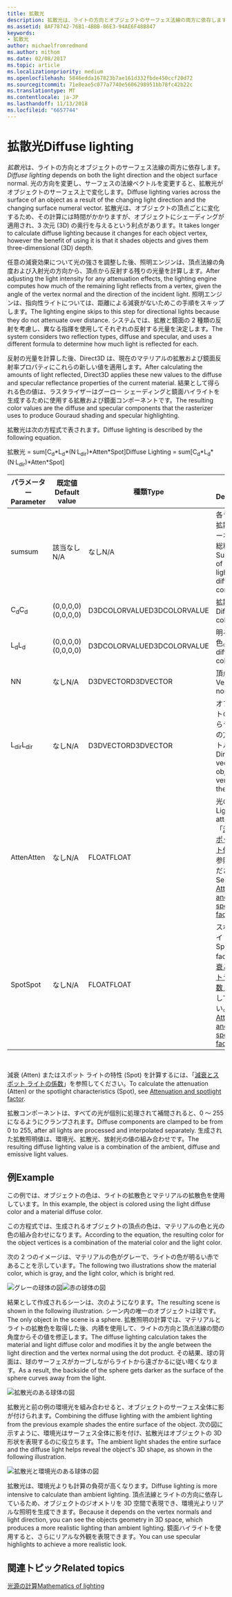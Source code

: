 ```yaml
---
title: 拡散光
description: 拡散光は、ライトの方向とオブジェクトのサーフェス法線の両方に依存します。
ms.assetid: 8AF78742-76B1-4BBB-86E3-94AE6F48B847
keywords:
- 拡散光
author: michaelfromredmond
ms.author: mithom
ms.date: 02/08/2017
ms.topic: article
ms.localizationpriority: medium
ms.openlocfilehash: 5846edda167823b7ae161d332fbde450ccf20d72
ms.sourcegitcommit: 71e8eae5c077a7740e5606298951bb78fc42b22c
ms.translationtype: MT
ms.contentlocale: ja-JP
ms.lasthandoff: 11/13/2018
ms.locfileid: "6657744"
---
```

# <a name="diffuse-lighting"></a><span data-ttu-id="f6556-104">拡散光</span><span class="sxs-lookup"><span data-stu-id="f6556-104">Diffuse lighting</span></span>


<span data-ttu-id="f6556-105">*拡散光*は、ライトの方向とオブジェクトのサーフェス法線の両方に依存します。</span><span class="sxs-lookup"><span data-stu-id="f6556-105">*Diffuse lighting* depends on both the light direction and the object surface normal.</span></span> <span data-ttu-id="f6556-106">光の方向を変更し、サーフェスの法線ベクトルを変更すると、拡散光がオブジェクトのサーフェス上で変化します。</span><span class="sxs-lookup"><span data-stu-id="f6556-106">Diffuse lighting varies across the surface of an object as a result of the changing light direction and the changing surface numeral vector.</span></span> <span data-ttu-id="f6556-107">拡散光は、オブジェクトの頂点ごとに変化するため、その計算には時間がかかりますが、オブジェクトにシェーディングが適用され、3 次元 (3D) の奥行を与えるという利点があります。</span><span class="sxs-lookup"><span data-stu-id="f6556-107">It takes longer to calculate diffuse lighting because it changes for each object vertex, however the benefit of using it is that it shades objects and gives them three-dimensional (3D) depth.</span></span>

<span data-ttu-id="f6556-108">任意の減衰効果について光の強さを調整した後、照明エンジンは、頂点法線の角度および入射光の方向から、頂点から反射する残りの光量を計算します。</span><span class="sxs-lookup"><span data-stu-id="f6556-108">After adjusting the light intensity for any attenuation effects, the lighting engine computes how much of the remaining light reflects from a vertex, given the angle of the vertex normal and the direction of the incident light.</span></span> <span data-ttu-id="f6556-109">照明エンジンは、指向性ライトについては、距離による減衰がないためこの手順をスキップします。</span><span class="sxs-lookup"><span data-stu-id="f6556-109">The lighting engine skips to this step for directional lights because they do not attenuate over distance.</span></span> <span data-ttu-id="f6556-110">システムでは、拡散と鏡面の 2 種類の反射を考慮し、異なる指揮を使用してそれぞれの反射する光量を決定します。</span><span class="sxs-lookup"><span data-stu-id="f6556-110">The system considers two reflection types, diffuse and specular, and uses a different formula to determine how much light is reflected for each.</span></span>

<span data-ttu-id="f6556-111">反射の光量を計算した後、Direct3D は、現在のマテリアルの拡散および鏡面反射率プロパティにこれらの新しい値を適用します。</span><span class="sxs-lookup"><span data-stu-id="f6556-111">After calculating the amounts of light reflected, Direct3D applies these new values to the diffuse and specular reflectance properties of the current material.</span></span> <span data-ttu-id="f6556-112">結果として得られる色の値は、ラスタライザーはグーロー シェーディングと鏡面ハイライトを生成するために使用する拡散および鏡面コンポーネントです。</span><span class="sxs-lookup"><span data-stu-id="f6556-112">The resulting color values are the diffuse and specular components that the rasterizer uses to produce Gouraud shading and specular highlighting.</span></span>

<span data-ttu-id="f6556-113">拡散光は次の方程式で表されます。</span><span class="sxs-lookup"><span data-stu-id="f6556-113">Diffuse lighting is described by the following equation.</span></span>

<span data-ttu-id="f6556-114">拡散光 = sum\[C<sub>d</sub>\*L<sub>d</sub>\*(N<sup>.</sup>L<sub>dir</sub>)\*Atten\*Spot\]</span><span class="sxs-lookup"><span data-stu-id="f6556-114">Diffuse Lighting = sum\[C<sub>d</sub>\*L<sub>d</sub>\*(N<sup>.</sup>L<sub>dir</sub>)\*Atten\*Spot\]</span></span>

| <span data-ttu-id="f6556-115">パラメーター</span><span class="sxs-lookup"><span data-stu-id="f6556-115">Parameter</span></span>       | <span data-ttu-id="f6556-116">既定値</span><span class="sxs-lookup"><span data-stu-id="f6556-116">Default value</span></span> | <span data-ttu-id="f6556-117">種類</span><span class="sxs-lookup"><span data-stu-id="f6556-117">Type</span></span>          | <span data-ttu-id="f6556-118">説明</span><span class="sxs-lookup"><span data-stu-id="f6556-118">Description</span></span>                                                                                      |
|-----------------|---------------|---------------|--------------------------------------------------------------------------------------------------|
| <span data-ttu-id="f6556-119">sum</span><span class="sxs-lookup"><span data-stu-id="f6556-119">sum</span></span>             | <span data-ttu-id="f6556-120">該当なし</span><span class="sxs-lookup"><span data-stu-id="f6556-120">N/A</span></span>           | <span data-ttu-id="f6556-121">なし</span><span class="sxs-lookup"><span data-stu-id="f6556-121">N/A</span></span>           | <span data-ttu-id="f6556-122">各ライトの拡散コンポーネントの総和。</span><span class="sxs-lookup"><span data-stu-id="f6556-122">Summation of each light's diffuse component.</span></span>                                                     |
| <span data-ttu-id="f6556-123">C<sub>d</sub></span><span class="sxs-lookup"><span data-stu-id="f6556-123">C<sub>d</sub></span></span>   | <span data-ttu-id="f6556-124">(0,0,0,0)</span><span class="sxs-lookup"><span data-stu-id="f6556-124">(0,0,0,0)</span></span>     | <span data-ttu-id="f6556-125">D3DCOLORVALUE</span><span class="sxs-lookup"><span data-stu-id="f6556-125">D3DCOLORVALUE</span></span> | <span data-ttu-id="f6556-126">拡散色。</span><span class="sxs-lookup"><span data-stu-id="f6556-126">Diffuse color.</span></span>                                                                                   |
| <span data-ttu-id="f6556-127">L<sub>d</sub></span><span class="sxs-lookup"><span data-stu-id="f6556-127">L<sub>d</sub></span></span>   | <span data-ttu-id="f6556-128">(0,0,0,0)</span><span class="sxs-lookup"><span data-stu-id="f6556-128">(0,0,0,0)</span></span>     | <span data-ttu-id="f6556-129">D3DCOLORVALUE</span><span class="sxs-lookup"><span data-stu-id="f6556-129">D3DCOLORVALUE</span></span> | <span data-ttu-id="f6556-130">明るい拡散色。</span><span class="sxs-lookup"><span data-stu-id="f6556-130">Light diffuse color.</span></span>                                                                             |
| <span data-ttu-id="f6556-131">N</span><span class="sxs-lookup"><span data-stu-id="f6556-131">N</span></span>               | <span data-ttu-id="f6556-132">なし</span><span class="sxs-lookup"><span data-stu-id="f6556-132">N/A</span></span>           | <span data-ttu-id="f6556-133">D3DVECTOR</span><span class="sxs-lookup"><span data-stu-id="f6556-133">D3DVECTOR</span></span>     | <span data-ttu-id="f6556-134">頂点法線</span><span class="sxs-lookup"><span data-stu-id="f6556-134">Vertex normal</span></span>                                                                                    |
| <span data-ttu-id="f6556-135">L<sub>dir</sub></span><span class="sxs-lookup"><span data-stu-id="f6556-135">L<sub>dir</sub></span></span> | <span data-ttu-id="f6556-136">なし</span><span class="sxs-lookup"><span data-stu-id="f6556-136">N/A</span></span>           | <span data-ttu-id="f6556-137">D3DVECTOR</span><span class="sxs-lookup"><span data-stu-id="f6556-137">D3DVECTOR</span></span>     | <span data-ttu-id="f6556-138">オブジェクトの頂点からライトへの方向ベクトル。</span><span class="sxs-lookup"><span data-stu-id="f6556-138">Direction vector from object vertex to the light.</span></span>                                                |
| <span data-ttu-id="f6556-139">Atten</span><span class="sxs-lookup"><span data-stu-id="f6556-139">Atten</span></span>           | <span data-ttu-id="f6556-140">なし</span><span class="sxs-lookup"><span data-stu-id="f6556-140">N/A</span></span>           | <span data-ttu-id="f6556-141">FLOAT</span><span class="sxs-lookup"><span data-stu-id="f6556-141">FLOAT</span></span>         | <span data-ttu-id="f6556-142">光の減衰。</span><span class="sxs-lookup"><span data-stu-id="f6556-142">Light attenuation.</span></span> <span data-ttu-id="f6556-143">「[減衰とスポットライト係数](attenuation-and-spotlight-factor.md)」を参照してください。</span><span class="sxs-lookup"><span data-stu-id="f6556-143">See [Attenuation and spotlight factor](attenuation-and-spotlight-factor.md).</span></span> |
| <span data-ttu-id="f6556-144">Spot</span><span class="sxs-lookup"><span data-stu-id="f6556-144">Spot</span></span>            | <span data-ttu-id="f6556-145">なし</span><span class="sxs-lookup"><span data-stu-id="f6556-145">N/A</span></span>           | <span data-ttu-id="f6556-146">FLOAT</span><span class="sxs-lookup"><span data-stu-id="f6556-146">FLOAT</span></span>         | <span data-ttu-id="f6556-147">スポットライト係数。</span><span class="sxs-lookup"><span data-stu-id="f6556-147">Spotlight factor.</span></span> <span data-ttu-id="f6556-148">「[減衰とスポットライト係数](attenuation-and-spotlight-factor.md)」を参照してください。</span><span class="sxs-lookup"><span data-stu-id="f6556-148">See [Attenuation and spotlight factor](attenuation-and-spotlight-factor.md).</span></span>  |

 

<span data-ttu-id="f6556-149">減衰 (Atten) またはスポット ライトの特性 (Spot) を計算するには、「[減衰とスポット ライトの係数](attenuation-and-spotlight-factor.md)」を参照してください。</span><span class="sxs-lookup"><span data-stu-id="f6556-149">To calculate the attenuation (Atten) or the spotlight characteristics (Spot), see [Attenuation and spotlight factor](attenuation-and-spotlight-factor.md).</span></span>

<span data-ttu-id="f6556-150">拡散コンポーネントは、すべての光が個別に処理されて補間されると、0 ～ 255 になるようにクランプされます。</span><span class="sxs-lookup"><span data-stu-id="f6556-150">Diffuse components are clamped to be from 0 to 255, after all lights are processed and interpolated separately.</span></span> <span data-ttu-id="f6556-151">生成された拡散照明値は、環境光、拡散光、放射光の値の組み合わせです。</span><span class="sxs-lookup"><span data-stu-id="f6556-151">The resulting diffuse lighting value is a combination of the ambient, diffuse and emissive light values.</span></span>

## <a name="span-idexamplespanspan-idexamplespanspan-idexamplespanexample"></a><span data-ttu-id="f6556-152"><span id="Example"></span><span id="example"></span><span id="EXAMPLE"></span>例</span><span class="sxs-lookup"><span data-stu-id="f6556-152"><span id="Example"></span><span id="example"></span><span id="EXAMPLE"></span>Example</span></span>


<span data-ttu-id="f6556-153">この例では、オブジェクトの色は、ライトの拡散色とマテリアルの拡散色を使用しています。</span><span class="sxs-lookup"><span data-stu-id="f6556-153">In this example, the object is colored using the light diffuse color and a material diffuse color.</span></span>

<span data-ttu-id="f6556-154">この方程式では、生成されるオブジェクトの頂点の色は、マテリアルの色と光の色の組み合わせになります。</span><span class="sxs-lookup"><span data-stu-id="f6556-154">According to the equation, the resulting color for the object vertices is a combination of the material color and the light color.</span></span>

<span data-ttu-id="f6556-155">次の 2 つのイメージは、マテリアルの色がグレーで、ライトの色が明るい赤であることを示しています。</span><span class="sxs-lookup"><span data-stu-id="f6556-155">The following two illustrations show the material color, which is gray, and the light color, which is bright red.</span></span>

![グレーの球体の図](images/amb1.jpg)![赤の球体の図](images/lightred.jpg)

<span data-ttu-id="f6556-158">結果として作成されるシーンは、次のようになります。</span><span class="sxs-lookup"><span data-stu-id="f6556-158">The resulting scene is shown in the following illustration.</span></span> <span data-ttu-id="f6556-159">シーン内の唯一のオブジェクトは球です。</span><span class="sxs-lookup"><span data-stu-id="f6556-159">The only object in the scene is a sphere.</span></span> <span data-ttu-id="f6556-160">拡散照明の計算では、マテリアルとライトの拡散色を取得した後、内積を使用して、ライトの方向と頂点法線の間の角度からその値を修正します。</span><span class="sxs-lookup"><span data-stu-id="f6556-160">The diffuse lighting calculation takes the material and light diffuse color and modifies it by the angle between the light direction and the vertex normal using the dot product.</span></span> <span data-ttu-id="f6556-161">その結果、球の背面は、球のサーフェスがカーブしながらライトから遠ざかるに従い暗くなります。</span><span class="sxs-lookup"><span data-stu-id="f6556-161">As a result, the backside of the sphere gets darker as the surface of the sphere curves away from the light.</span></span>

![拡散光のある球体の図](images/lightd.jpg)

<span data-ttu-id="f6556-163">拡散光と前の例の環境光を組み合わせると、オブジェクトのサーフェス全体に影が付けられます。</span><span class="sxs-lookup"><span data-stu-id="f6556-163">Combining the diffuse lighting with the ambient lighting from the previous example shades the entire surface of the object.</span></span> <span data-ttu-id="f6556-164">次の図に示すように、環境光はサーフェス全体に影を付け、拡散光はオブジェクトの 3D 形状を表現するのに役立ちます。</span><span class="sxs-lookup"><span data-stu-id="f6556-164">The ambient light shades the entire surface and the diffuse light helps reveal the object's 3D shape, as shown in the following illustration.</span></span>

![拡散光と環境光のある球体の図](images/lightad.jpg)

<span data-ttu-id="f6556-166">拡散光は、環境光よりも計算の負荷が高くなります。</span><span class="sxs-lookup"><span data-stu-id="f6556-166">Diffuse lighting is more intensive to calculate than ambient lighting.</span></span> <span data-ttu-id="f6556-167">頂点法線とライトの方向に依存しているため、オブジェクトのジオメトリを 3D 空間で表現でき、環境光よりリアルな照明を生成できます。</span><span class="sxs-lookup"><span data-stu-id="f6556-167">Because it depends on the vertex normals and light direction, you can see the objects geometry in 3D space, which produces a more realistic lighting than ambient lighting.</span></span> <span data-ttu-id="f6556-168">鏡面ハイライトを使用すると、さらにリアルな外観を表現できます。</span><span class="sxs-lookup"><span data-stu-id="f6556-168">You can use specular highlights to achieve a more realistic look.</span></span>

## <a name="span-idrelated-topicsspanrelated-topics"></a><span data-ttu-id="f6556-169"><span id="related-topics"></span>関連トピック</span><span class="sxs-lookup"><span data-stu-id="f6556-169"><span id="related-topics"></span>Related topics</span></span>


[<span data-ttu-id="f6556-170">光源の計算</span><span class="sxs-lookup"><span data-stu-id="f6556-170">Mathematics of lighting</span></span>](mathematics-of-lighting.md)

 

 




